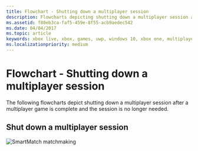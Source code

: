 ```yaml
---
title: Flowchart - Shutting down a multiplayer session
description: Flowcharts depicting shutting down a multiplayer session after a multiplayer game is complete and the session is no longer needed.
ms.assetid: f80eb3ca-faf5-459e-8f55-acb9aedec542
ms.date: 04/04/2017
ms.topic: article
keywords: xbox live, xbox, games, uwp, windows 10, xbox one, multiplayer manager, flowchart
ms.localizationpriority: medium
---
```


# Flowchart - Shutting down a multiplayer session

The following flowcharts depict shutting down a multiplayer session after a multiplayer game is complete and the session is no longer needed.


## Shut down a multiplayer session

![SmartMatch matchmaking](../../../images/multiplayer/mpm-shut-down.png)
